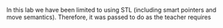 In this lab we have been limited to using STL (including smart pointers and move semantics).
Therefore, it was passed to do as the teacher requires
